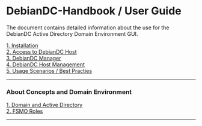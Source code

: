 # DebianDC-Handbook / User Guide

The document contains detailed information about the use for the DebianDC Active Directory Domain Environment GUI.

[1. Installation](https://github.com/eesmer/DebianDC/blob/master/docs/installation.md) <br>
[2. Access to DebianDC Host](https://github.com/eesmer/DebianDC/blob/master/docs/access_to_debiandc.md) <br>
[3. DebianDC Manager](https://github.com/eesmer/DebianDC/blob/master/docs/debiandc-manager.md) <br>
[4. DebianDC Host Management](https://github.com/eesmer/DebianDC/blob/master/docs/host-management.md) <br>
[5. Usage Scenarios / Best Practies]() <br>

---

### About Concepts and Domain Environment
[1. Domain and Active Directory](https://github.com/eesmer/DebianDC/blob/master/docs/Domain_and_Active_Directory.md) <br>
[2. FSMO Roles](https://github.com/eesmer/DebianDC/blob/master/docs/Management_of_FSMO_Roles.md) <br>

---
